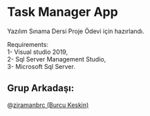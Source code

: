 # Task Manager App

Yazılım Sınama Dersi Proje Ödevi için hazırlandı.

Requirements: <br />
1- Visual studio 2019, <br />
2- Sql Server Management Studio, <br />
3- Microsoft Sql Server. <br />

## Grup Arkadaşı: <br />
@<a href="https://www.github.com/ziramanbrc">ziramanbrc (Burcu Keskin)</a>
